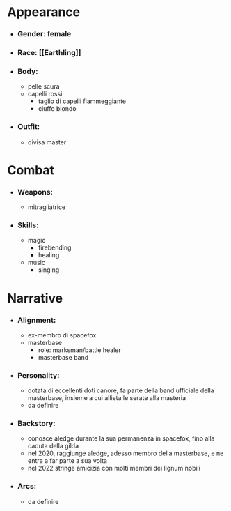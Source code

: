 # Appearance

- ### Gender: female
- ### Race: [[Earthling]]
- ### Body:
	- pelle scura
	- capelli rossi
		- taglio di capelli fiammeggiante
		- ciuffo biondo
- ### Outfit:
	- divisa master

# Combat

- ### Weapons:
	- mitragliatrice

- ### Skills:
	- magic
		- firebending
		- healing
	- music
		- singing

# Narrative

- ### Alignment:
	- ex-membro di spacefox
	- masterbase
		- role: marksman/battle healer
		- masterbase band
- ### Personality:
	- dotata di eccellenti doti canore, fa parte della band ufficiale della masterbase, insieme a cui allieta le serate alla masteria
	- da definire
- ### Backstory:
	- conosce aledge durante la sua permanenza in spacefox, fino alla caduta della gilda
	- nel 2020, raggiunge aledge, adesso membro della masterbase, e ne entra a far parte a sua volta
	- nel 2022 stringe amicizia con molti membri dei lignum nobili
- ### Arcs:
	- da definire